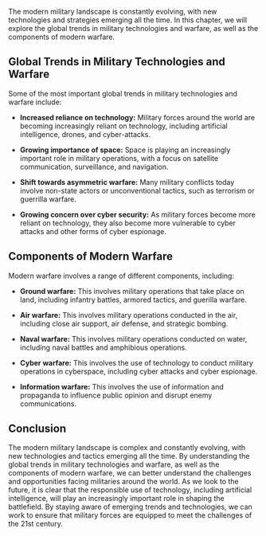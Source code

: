 
The modern military landscape is constantly evolving, with new technologies and strategies emerging all the time. In this chapter, we will explore the global trends in military technologies and warfare, as well as the components of modern warfare.

Global Trends in Military Technologies and Warfare
--------------------------------------------------

Some of the most important global trends in military technologies and warfare include:

* **Increased reliance on technology:** Military forces around the world are becoming increasingly reliant on technology, including artificial intelligence, drones, and cyber-attacks.

* **Growing importance of space:** Space is playing an increasingly important role in military operations, with a focus on satellite communication, surveillance, and navigation.

* **Shift towards asymmetric warfare:** Many military conflicts today involve non-state actors or unconventional tactics, such as terrorism or guerrilla warfare.

* **Growing concern over cyber security:** As military forces become more reliant on technology, they also become more vulnerable to cyber attacks and other forms of cyber espionage.

Components of Modern Warfare
----------------------------

Modern warfare involves a range of different components, including:

* **Ground warfare:** This involves military operations that take place on land, including infantry battles, armored tactics, and guerilla warfare.

* **Air warfare:** This involves military operations conducted in the air, including close air support, air defense, and strategic bombing.

* **Naval warfare:** This involves military operations conducted on water, including naval battles and amphibious operations.

* **Cyber warfare:** This involves the use of technology to conduct military operations in cyberspace, including cyber attacks and cyber espionage.

* **Information warfare:** This involves the use of information and propaganda to influence public opinion and disrupt enemy communications.

Conclusion
----------

The modern military landscape is complex and constantly evolving, with new technologies and tactics emerging all the time. By understanding the global trends in military technologies and warfare, as well as the components of modern warfare, we can better understand the challenges and opportunities facing militaries around the world. As we look to the future, it is clear that the responsible use of technology, including artificial intelligence, will play an increasingly important role in shaping the battlefield. By staying aware of emerging trends and technologies, we can work to ensure that military forces are equipped to meet the challenges of the 21st century.
